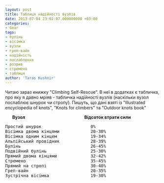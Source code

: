 ```yaml
---
layout: post
title: Таблиця надійності вузлів
date: 2013-07-04 23:02:07.000000000 +03:00
categories:
- Gear
tags:
- булінь
- вісімка
- вузли
- греп-вайн
- надійність
- послаблення
- розрив
- стремено
- таблиця
author: 'Taras Kushnir'
---
```


Читаю зараз книжку "Climbing Self-Rescue". В неї в додатках є табличка, про яку я давно мріяв - табличка надійності вузлів (наскільки вузол послаблює шнурок чи стропу). Пишуть, що дані взяті із "Illustrated encyclopedia of knots", "Knots for climbers" та "Outdoor knots book"

<strong>       Вузол</strong>                                                 <strong>Відсоток втрати сили</strong>
<pre style="text-align:left;">Простий шнурок                   0%
Вісімка двома кінцями            20-30%
Вісімка одним кінцем             19-34%
Альпійський провідник            28-39%
Булінь                           26-45%
Подвійний булінь                 25-30%
Прямий двома кінцями             32-42%
Стремено                         35-45%
Прямий на стропі                 30-40%
Греп-вайн                        20-35%
Зустрічна вісімка                19-30%</pre>
